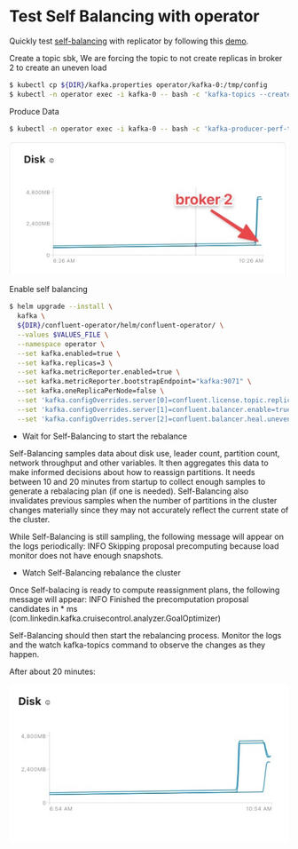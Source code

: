 # Test Self Balancing with operator

Quickly test [self-balancing](https://docs.confluent.io/operator/current/co-management.html#scale-ak-clusters-and-balance-data) with replicator by following this [demo](https://github.com/confluentinc/demo-scene/tree/master/self-balancing).

Create a topic sbk, We are forcing the topic to not create replicas in broker 2 to create an uneven load

```bash
$ kubectl cp ${DIR}/kafka.properties operator/kafka-0:/tmp/config
$ kubectl -n operator exec -i kafka-0 -- bash -c 'kafka-topics --create --topic sbk --bootstrap-server kafka:9071 --command-config /tmp/config --replica-assignment 0:1,0:1,0:1,0:1,0:1,0:1,0:1,0:1,0:1,0:1,0:1,0:1,0:1,0:1,0:1,0:1,0:1,0:1,0:1,0:1,0:1,0:1,0:1,0:1,0:1,0:1,0:1,0:1,0:1,0:1,0:1,0:1,0:1,0:1,0:1,0:1,0:1,0:1,0:1,0:1,0:1,0:1,0:1,0:1,0:1,0:1,0:1,0:1,0:1,0:1,0:1,0:1,0:1,0:1,0:1,0:1,0:1,0:1,0:1,0:1,0:1,0:1,0:1,0:1,0:1,0:1,0:1,0:1,0:1,0:1,0:1,0:1,0:1,0:1,0:1,0:1,0:1,0:1,0:1,0:1,0:1,0:1,0:1,0:1,0:1,0:1,0:1,0:1,0:1,0:1,0:1,0:1,0:1,0:1,0:1,0:1,0:1,0:1,0:1,0:1'
```

Produce Data

```bash
$ kubectl -n operator exec -i kafka-0 -- bash -c 'kafka-producer-perf-test --producer-props bootstrap.servers=kafka:9071 --producer.config /tmp/config --topic sbk --record-size 1000 --throughput 100000 --num-records 3600000'
```

![disk usage](screenshot1.jpg)

Enable self balancing

```bash
$ helm upgrade --install \
  kafka \
  ${DIR}/confluent-operator/helm/confluent-operator/ \
  --values $VALUES_FILE \
  --namespace operator \
  --set kafka.enabled=true \
  --set kafka.replicas=3 \
  --set kafka.metricReporter.enabled=true \
  --set kafka.metricReporter.bootstrapEndpoint="kafka:9071" \
  --set kafka.oneReplicaPerNode=false \
  --set 'kafka.configOverrides.server[0]=confluent.license.topic.replication.factor=1' \
  --set 'kafka.configOverrides.server[1]=confluent.balancer.enable=true' \
  --set 'kafka.configOverrides.server[2]=confluent.balancer.heal.uneven.load.trigger=ANY_UNEVEN_LOAD'
```

* Wait for Self-Balancing to start the rebalance

Self-Balancing samples data about disk use, leader count, partition count, network throughput and other variables. It then aggregates this data to make informed decisions about how to reassign partitions. It needs between 10 and 20 minutes from startup to collect enough samples to generate a rebalacing plan (if one is needed). Self-Balancing also invalidates previous samples when the number of partitions in the cluster changes materially since they may not accurately reflect the current state of the cluster.

While Self-Balancing is still sampling, the following message will appear on the logs periodically: INFO Skipping proposal precomputing because load monitor does not have enough snapshots.

* Watch Self-Balancing rebalance the cluster

Once Self-balacing is ready to compute reassignment plans, the following message will appear: INFO Finished the precomputation proposal candidates in * ms (com.linkedin.kafka.cruisecontrol.analyzer.GoalOptimizer)

Self-Balancing should then start the rebalancing process. Monitor the logs and the watch kafka-topics command to observe the changes as they happen.

After about 20 minutes:

![disk usage](screenshot2.jpg)
